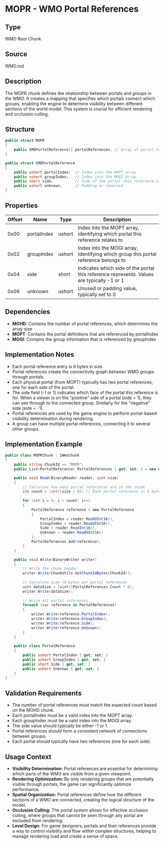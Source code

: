 # MOPR - WMO Portal References

## Type
WMO Root Chunk

## Source
WMO.md

## Description
The MOPR chunk defines the relationship between portals and groups in the WMO. It creates a mapping that specifies which portals connect which groups, enabling the engine to determine visibility between different sections of the world model. This system is crucial for efficient rendering and occlusion culling.

## Structure

```csharp
public struct MOPR
{
    public SMOPortalReference[] portalReferences; // Array of portal reference structures
}

public struct SMOPortalReference
{
    public ushort portalIndex;  // Index into the MOPT array
    public ushort groupIndex;   // Index into the MOGI array
    public short side;          // Side of the portal this reference is for (-1 or 1)
    public ushort unknown;      // Padding or reserved
}
```

## Properties

| Offset | Name | Type | Description |
|--------|------|------|-------------|
| 0x00 | portalIndex | ushort | Index into the MOPT array, identifying which portal this reference relates to |
| 0x02 | groupIndex | ushort | Index into the MOGI array, identifying which group this portal reference belongs to |
| 0x04 | side | short | Indicates which side of the portal this reference represents. Values are typically -1 or 1 |
| 0x06 | unknown | ushort | Unused or padding value, typically set to 0 |

## Dependencies
- **MOHD**: Contains the number of portal references, which determines the array size
- **MOPT**: Contains the portal definitions that are referenced by portalIndex
- **MOGI**: Contains the group information that is referenced by groupIndex

## Implementation Notes
- Each portal reference entry is 8 bytes in size.
- Portal references create the connectivity graph between WMO groups through portals.
- Each physical portal (from MOPT) typically has two portal references, one for each side of the portal.
- The side field (-1 or 1) indicates which face of the portal this reference is for. When a viewer is on the "positive" side of a portal (side = 1), they can see through to the connected group. Similarly for the "negative" side (side = -1).
- Portal references are used by the game engine to perform portal-based visibility determination during rendering.
- A group can have multiple portal references, connecting it to several other groups.

## Implementation Example

```csharp
public class MOPRChunk : IWmoChunk
{
    public string ChunkId => "MOPR";
    public List<PortalReference> PortalReferences { get; set; } = new List<PortalReference>();

    public void Read(BinaryReader reader, uint size)
    {
        // Calculate how many portal references are in the chunk
        int count = (int)(size / 8); // Each portal reference is 8 bytes
        
        for (int i = 0; i < count; i++)
        {
            PortalReference reference = new PortalReference
            {
                PortalIndex = reader.ReadUInt16(),
                GroupIndex = reader.ReadUInt16(),
                Side = reader.ReadInt16(),
                Unknown = reader.ReadUInt16()
            };
            PortalReferences.Add(reference);
        }
    }

    public void Write(BinaryWriter writer)
    {
        // Write the chunk header
        writer.Write(ChunkUtils.GetChunkIdBytes(ChunkId));
        
        // Calculate size (8 bytes per portal reference)
        uint dataSize = (uint)(PortalReferences.Count * 8);
        writer.Write(dataSize);
        
        // Write all portal references
        foreach (var reference in PortalReferences)
        {
            writer.Write(reference.PortalIndex);
            writer.Write(reference.GroupIndex);
            writer.Write(reference.Side);
            writer.Write(reference.Unknown);
        }
    }
    
    public class PortalReference
    {
        public ushort PortalIndex { get; set; }
        public ushort GroupIndex { get; set; }
        public short Side { get; set; }
        public ushort Unknown { get; set; }
    }
}
```

## Validation Requirements
- The number of portal references must match the expected count based on the MOHD chunk.
- Each portalIndex must be a valid index into the MOPT array.
- Each groupIndex must be a valid index into the MOGI array.
- The side value should typically be either -1 or 1.
- Portal references should form a consistent network of connections between groups.
- Each portal should typically have two references (one for each side).

## Usage Context
- **Visibility Determination:** Portal references are essential for determining which parts of the WMO are visible from a given viewpoint.
- **Rendering Optimization:** By only rendering groups that are potentially visible through portals, the game can significantly optimize performance.
- **Spatial Organization:** Portal references define how the different sections of a WMO are connected, creating the logical structure of the model.
- **Occlusion Culling:** The portal system allows for effective occlusion culling, where groups that cannot be seen through any portal are excluded from rendering.
- **Level Design:** For game designers, portals and their references provide a way to control visibility and flow within complex structures, helping to manage rendering load and create a sense of space. 